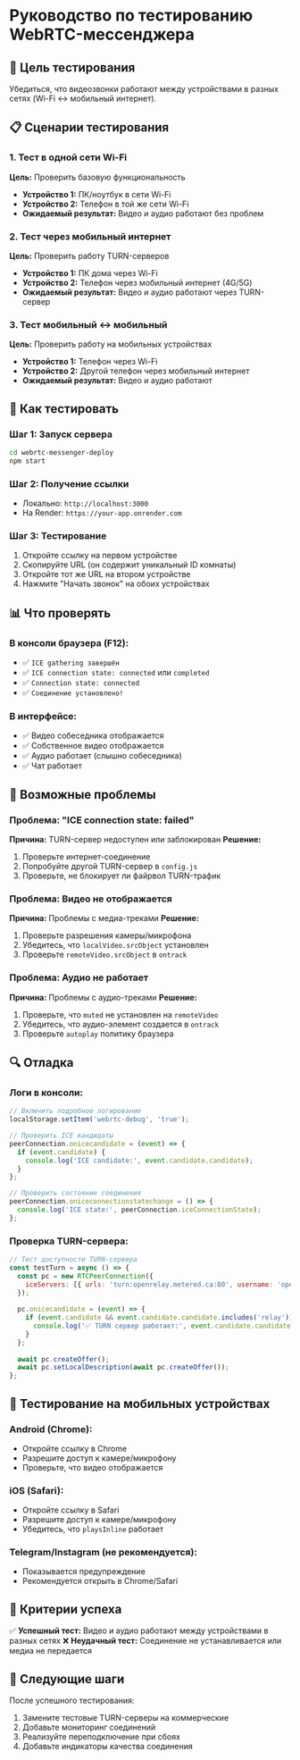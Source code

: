 # Руководство по тестированию WebRTC-мессенджера

## 🎯 Цель тестирования
Убедиться, что видеозвонки работают между устройствами в разных сетях (Wi-Fi ↔ мобильный интернет).

## 📋 Сценарии тестирования

### 1. Тест в одной сети Wi-Fi
**Цель:** Проверить базовую функциональность
- **Устройство 1:** ПК/ноутбук в сети Wi-Fi
- **Устройство 2:** Телефон в той же сети Wi-Fi
- **Ожидаемый результат:** Видео и аудио работают без проблем

### 2. Тест через мобильный интернет
**Цель:** Проверить работу TURN-серверов
- **Устройство 1:** ПК дома через Wi-Fi
- **Устройство 2:** Телефон через мобильный интернет (4G/5G)
- **Ожидаемый результат:** Видео и аудио работают через TURN-сервер

### 3. Тест мобильный ↔ мобильный
**Цель:** Проверить работу на мобильных устройствах
- **Устройство 1:** Телефон через Wi-Fi
- **Устройство 2:** Другой телефон через мобильный интернет
- **Ожидаемый результат:** Видео и аудио работают

## 🔧 Как тестировать

### Шаг 1: Запуск сервера
```bash
cd webrtc-messenger-deploy
npm start
```

### Шаг 2: Получение ссылки
- Локально: `http://localhost:3000`
- На Render: `https://your-app.onrender.com`

### Шаг 3: Тестирование
1. Откройте ссылку на первом устройстве
2. Скопируйте URL (он содержит уникальный ID комнаты)
3. Откройте тот же URL на втором устройстве
4. Нажмите "Начать звонок" на обоих устройствах

## 📊 Что проверять

### В консоли браузера (F12):
- ✅ `ICE gathering завершён`
- ✅ `ICE connection state: connected` или `completed`
- ✅ `Connection state: connected`
- ✅ `Соединение установлено!`

### В интерфейсе:
- ✅ Видео собеседника отображается
- ✅ Собственное видео отображается
- ✅ Аудио работает (слышно собеседника)
- ✅ Чат работает

## 🚨 Возможные проблемы

### Проблема: "ICE connection state: failed"
**Причина:** TURN-сервер недоступен или заблокирован
**Решение:** 
1. Проверьте интернет-соединение
2. Попробуйте другой TURN-сервер в `config.js`
3. Проверьте, не блокирует ли файрвол TURN-трафик

### Проблема: Видео не отображается
**Причина:** Проблемы с медиа-треками
**Решение:**
1. Проверьте разрешения камеры/микрофона
2. Убедитесь, что `localVideo.srcObject` установлен
3. Проверьте `remoteVideo.srcObject` в `ontrack`

### Проблема: Аудио не работает
**Причина:** Проблемы с аудио-треками
**Решение:**
1. Проверьте, что `muted` не установлен на `remoteVideo`
2. Убедитесь, что аудио-элемент создается в `ontrack`
3. Проверьте `autoplay` политику браузера

## 🔍 Отладка

### Логи в консоли:
```javascript
// Включить подробное логирование
localStorage.setItem('webrtc-debug', 'true');

// Проверить ICE кандидаты
peerConnection.onicecandidate = (event) => {
  if (event.candidate) {
    console.log('ICE candidate:', event.candidate.candidate);
  }
};

// Проверить состояние соединения
peerConnection.oniceconnectionstatechange = () => {
  console.log('ICE state:', peerConnection.iceConnectionState);
};
```

### Проверка TURN-сервера:
```javascript
// Тест доступности TURN-сервера
const testTurn = async () => {
  const pc = new RTCPeerConnection({
    iceServers: [{ urls: 'turn:openrelay.metered.ca:80', username: 'openrelayproject', credential: 'openrelayproject' }]
  });
  
  pc.onicecandidate = (event) => {
    if (event.candidate && event.candidate.candidate.includes('relay')) {
      console.log('✅ TURN сервер работает:', event.candidate.candidate);
    }
  };
  
  await pc.createOffer();
  await pc.setLocalDescription(await pc.createOffer());
};
```

## 📱 Тестирование на мобильных устройствах

### Android (Chrome):
- Откройте ссылку в Chrome
- Разрешите доступ к камере/микрофону
- Проверьте, что видео отображается

### iOS (Safari):
- Откройте ссылку в Safari
- Разрешите доступ к камере/микрофону
- Убедитесь, что `playsInline` работает

### Telegram/Instagram (не рекомендуется):
- Показывается предупреждение
- Рекомендуется открыть в Chrome/Safari

## 🎯 Критерии успеха

✅ **Успешный тест:** Видео и аудио работают между устройствами в разных сетях
❌ **Неудачный тест:** Соединение не устанавливается или медиа не передается

## 🔄 Следующие шаги

После успешного тестирования:
1. Замените тестовые TURN-серверы на коммерческие
2. Добавьте мониторинг соединений
3. Реализуйте переподключение при сбоях
4. Добавьте индикаторы качества соединения
